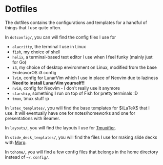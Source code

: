 # Dotfiles

The dotfiles contains the configurations and templates for a handful of things that I use quite often.

In `dotconfig/`, you can will find the config files I use for

- `alacritty`, the terminal I use in Linux
- `fish`, my choice of shell
- `helix`, a terminal-based text editor I use when I feel funky (mainly just for Go)
- `i3`, my choice of desktop environment on Linux, modified from the base EndeavorOS i3 config
- `lvim`, config for LunarVim which I use in place of Neovim due to laziness **Need to install LunarVim yourself!!**
- `nvim`, config for Neovim - I don't really use it anymore
- `starship`, something I run on top of Fish for pretty terminals :D
- `tmux`, tmux stuff :p

In `latex_templates/`, you will find the base templates for $\LaTeX$ that I use. It will eventually have one for notes/homeworks and one for presentations with Beamer.

In `layouts/`, you will find the layouts I use for [Tmuxifier](https://github.com/jimeh/tmuxifier).

In `slide_deck_templates/`, you will find the files I use for making slide decks with [Marp](https://marp.app/).

In `tohome/`, you will find a few config files that belongs in the home directory instead of `~/.config/`.